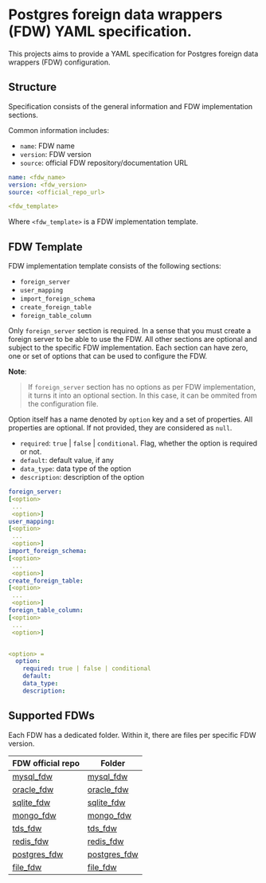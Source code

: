 # Postgres foreign data wrappers (FDW) YAML specification.

This projects aims to provide a YAML specification for Postgres foreign data wrappers (FDW) configuration.

## Structure
Specification consists of the general information and FDW implementation sections. 

Common information includes:
- `name`: FDW name
- `version`: FDW version
- `source`: official FDW repository/documentation URL

```yaml
name: <fdw_name>
version: <fdw_version>
source: <official_repo_url>

<fdw_template>
```

Where `<fdw_template>` is a FDW implementation template.

## FDW Template
FDW implementation template consists of the following sections:
- `foreign_server`
- `user_mapping`
- `import_foreign_schema`
- `create_foreign_table`
- `foreign_table_column`

Only `foreign_server` section is required.
In a sense that you must create a foreign server to be able to use the FDW.
All other sections are optional and subject to the specific FDW implementation.
Each section can have zero, one or set of options that can be used to configure the FDW.

**Note**:
> If `foreign_server` section has no options as per FDW implementation, it turns it into an optional section.
In this case, it can be ommited from the configuration file.

Option itself has a name denoted by `option` key and a set of properties.
All properties are optional. If not provided, they are considered as `null`.

- `required`: `true` | `false` | `conditional`. Flag, whether the option is required or not.
- `default`: default value, if any
- `data_type`: data type of the option
- `description`: description of the option

```yaml
foreign_server:
[<option>
 ...
 <option>]
user_mapping:
[<option>
 ...
 <option>]
import_foreign_schema:
[<option>
 ...
 <option>]
create_foreign_table:
[<option>
 ...
 <option>]
foreign_table_column:
[<option>
 ...
 <option>]


<option> =
  option:
    required: true | false | conditional
    default:
    data_type:
    description:
```

## Supported FDWs
Each FDW has a dedicated folder. Within it, there are files per specific FDW version.

FDW official repo|Folder
-|-
[mysql_fdw](https://github.com/EnterpriseDB/mysql_fdw)|[mysql_fdw](./mysql_fdw/)
[oracle_fdw](https://github.com/laurenz/oracle_fdw)|[oracle_fdw](./oracle_fdw/)
[sqlite_fdw](https://github.com/pgspider/sqlite_fdw)|[sqlite_fdw](./sqlite_fdw/)
[mongo_fdw](https://github.com/EnterpriseDB/mongo_fdw)|[mongo_fdw](./mongo_fdw/)
[tds_fdw](https://github.com/tds-fdw/tds_fdw)|[tds_fdw](./tds_fdw/)
[redis_fdw](https://github.com/pg-redis-fdw/redis_fdw)|[redis_fdw](./redis_fdw/)
[postgres_fdw](https://www.postgresql.org/docs/current/postgres-fdw.html)|[postgres_fdw](./postgres_fdw/)
[file_fdw](https://www.postgresql.org/docs/current/file-fdw.html)|[file_fdw](./file_fdw/)
